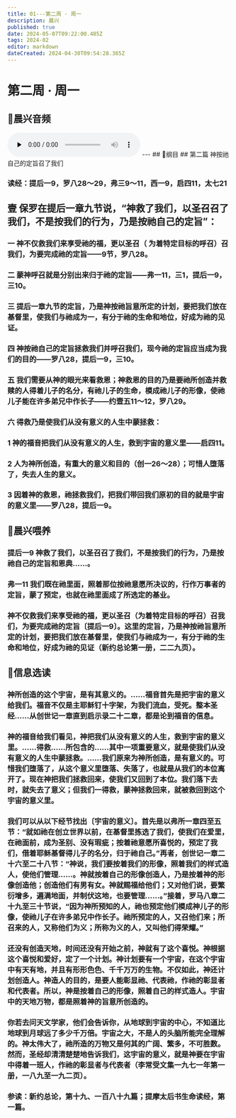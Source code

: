 ```yaml
---
title: 01---第二周 · 周一
description: 晨兴
published: true
date: 2024-05-07T09:22:00.485Z
tags: 2024-02
editor: markdown
dateCreated: 2024-04-30T09:54:28.365Z
---
```


# 第二周 · 周一
## 🎵晨兴音频
<audio id="audio" controls="" preload="none">
      <source id="mp3" src="/2024-02/week2/week2day1.mp3">
</audio>
---
## 📖纲目
## 第二篇   神按祂自己的定旨召了我们

### 读经：提后一9，罗八28～29，弗三9～11，西一9，启四11，太七21

## 壹   保罗在提后一章九节说，“神救了我们，以圣召召了我们，不是按我们的行为，乃是按祂自己的定旨”：

### 一   神不仅救我们来享受祂的福，更以圣召（ 为着特定目标的呼召）召我们，为要完成祂的定旨——9节，罗八28。

### 二   蒙神呼召就是分别出来归于祂的定旨——弗一11，三1，提后一9，三10。

### 三   提后一章九节的定旨，乃是神按祂旨意所定的计划，要把我们放在基督里，使我们与祂成为一，有分于祂的生命和地位，好成为祂的见证。

### 四   神按祂自己的定旨拯救我们并呼召我们，现今祂的定旨应当成为我们的目的——罗八28，提后一9，三10。

### 五   我们需要从神的眼光来看救恩；神救恩的目的乃是要祂所创造并救赎的人得着儿子的名分，有祂儿子的生命，模成祂儿子的形像，使祂儿子能在许多弟兄中作长子——约壹五11～12，罗八29。

### 六   得救乃是使我们从没有意义的人生中蒙拯救：

### 1   神的福音把我们从没有意义的人生，救到宇宙的意义里——启四11。

### 2   人为神所创造，有重大的意义和目的（创一26～28）；可惜人堕落了，失去人生的意义。

### 3   因着神的救恩，祂拯救我们，把我们带回我们原初的目的就是宇宙的意义里——罗八28，提后一9。

## 📖晨兴喂养

### 提后一9    神救了我们，以圣召召了我们，不是按我们的行为，乃是按祂自己的定旨和恩典……。

### 弗一11    我们既在祂里面，照着那位按祂意愿所决议的，行作万事者的定旨，蒙了预定，也就在祂里面成了所选定的基业。

### 神不仅救我们来享受祂的福，更以圣召（为着特定目标的呼召）召我们，为要完成祂的定旨〔提后一9〕。这里的定旨，乃是神按祂旨意所定的计划，要把我们放在基督里，使我们与祂成为一，有分于祂的生命和地位，好成为祂的见证（新约总论第一册，二二九页）。

## 📖信息选读

### 神所创造的这个宇宙，是有其意义的。……福音首先是把宇宙的意义给我们。福音不仅是主耶稣钉十字架，为我们流血，受死。整本圣经……从创世记一章直到启示录二十二章，都是论到福音的信息。

### 神的福音给我们看见，神把我们从没有意义的人生，救到宇宙的意义里。……得救……所包含的……其中一项重要意义，就是使我们从没有意义的人生中蒙拯救。……我们原来为神所创造，是有意义的。可惜我们堕落了，从这个意义里堕落、失落了，也就是从我们的本位离开了。现在神把我们拯救回来，使我们又回到了本位。我们落下去时，就失去了意义；但我们一得救，蒙神拯救回来，就被救回到这个宇宙的意义里。

### 我们可以从以下经节找出〔宇宙的意义〕。首先是以弗所一章四至五节：“就如祂在创立世界以前，在基督里拣选了我们，使我们在爱里，在祂面前，成为圣别、没有瑕疵；按着祂意愿所喜悦的，预定了我们，借着耶稣基督得儿子的名分，归于祂自己。”再者，创世记一章二十六至二十八节：“神说，我们要按着我们的形像，照着我们的样式造人，使他们管理……。神就按着自己的形像创造人，乃是按着神的形像创造他；创造他们有男有女。神就赐福给他们；又对他们说，要繁衍增多，遍满地面，并制伏这地，也要管理……。”接着，罗马八章二十九至三十节说，“因为神所预知的人，祂也预定他们模成神儿子的形像，使祂儿子在许多弟兄中作长子。祂所预定的人，又召他们来；所召来的人，又称他们为义；所称为义的人，又叫他们得荣耀。”

### 还没有创造天地，时间还没有开始之前，神就有了这个喜悦。神根据这个喜悦和爱好，定了一个计划。神计划要有一个宇宙，在这个宇宙中有天有地，并且有形形色色、千千万万的生物。不仅如此，神还计划创造人。神造人的目的，是要人能彰显祂、代表祂，作祂的彰显者和代表者。所以，神是按着自己的形像，照着自己的样式造人。宇宙中的天地万物，都是照着神的旨意所创造的。

### 你若去问天文学家，他们会告诉你，从地球到宇宙的中心，不知道比地球到月球远了多少千万倍。宇宙之大，不是人的头脑所能完全理解的。神太伟大了，祂所造的万物又是何其的广阔、繁多，不可胜数。然而，圣经却清清楚楚地告诉我们，这宇宙的意义，就是神要在宇宙中得着一班人，作祂的彰显者与代表者（李常受文集一九七一年第一册，一八九至一九二页）。

### 参读：新约总论，第十九、一百八十九篇；提摩太后书生命读经，第一篇。
<!-- Google tag (gtag.js) -->
<script async src="https://www.googletagmanager.com/gtag/js?id=G-1P8709Z16T"></script>
<script>
  window.dataLayer = window.dataLayer || [];
  function gtag(){dataLayer.push(arguments);}
  gtag('js', new Date());

  gtag('config', 'G-1P8709Z16T');
</script>